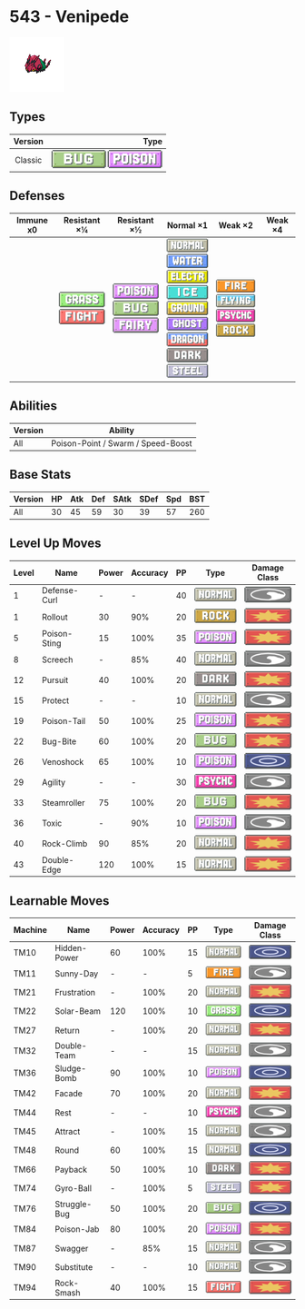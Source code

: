 # 543 - Venipede

![venipede](../img/pokemon/543.png)

## Types

| Version | Type                                                            |
| :-----: | --------------------------------------------------------------: |
| Classic | ![bug](../img/types/bug.png) ![poison](../img/types/poison.png) |

## Defenses

| Immune x0 | Resistant ×¼                                                                | Resistant ×½                                                                                             | Normal ×1                                                                                                                                                                                                                                                                                                                                      | Weak ×2                                                                                                                                           | Weak ×4 |
| --------- | --------------------------------------------------------------------------- | -------------------------------------------------------------------------------------------------------- | ---------------------------------------------------------------------------------------------------------------------------------------------------------------------------------------------------------------------------------------------------------------------------------------------------------------------------------------------- | ------------------------------------------------------------------------------------------------------------------------------------------------- | ------- |
|           | ![grass](../img/types/grass.png)<br/>![fighting](../img/types/fighting.png) | ![poison](../img/types/poison.png)<br/>![bug](../img/types/bug.png)<br/>![fairy](../img/types/fairy.png) | ![normal](../img/types/normal.png)<br/>![water](../img/types/water.png)<br/>![electric](../img/types/electric.png)<br/>![ice](../img/types/ice.png)<br/>![ground](../img/types/ground.png)<br/>![ghost](../img/types/ghost.png)<br/>![dragon](../img/types/dragon.png)<br/>![dark](../img/types/dark.png)<br/>![steel](../img/types/steel.png) | ![fire](../img/types/fire.png)<br/>![flying](../img/types/flying.png)<br/>![psychic](../img/types/psychic.png)<br/>![rock](../img/types/rock.png) |         |

## Abilities

| Version | Ability                            |
| ------- | ---------------------------------- |
| All     | Poison-Point / Swarm / Speed-Boost |

## Base Stats

| Version | HP | Atk | Def | SAtk | SDef | Spd | BST |
| ------- | -- | --- | --- | ---- | ---- | --- | --- |
| All     | 30 | 45  | 59  | 30   | 39   | 57  | 260 |

## Level Up Moves

| Level | Name         | Power | Accuracy | PP | Type                                 | Damage Class                           |
| ----- | ------------ | ----- | -------- | -- | ------------------------------------ | -------------------------------------- |
| 1     | Defense-Curl | -     | -        | 40 | ![normal](../img/types/normal.png)   | ![status](../img/types/status.png)     |
| 1     | Rollout      | 30    | 90%      | 20 | ![rock](../img/types/rock.png)       | ![physical](../img/types/physical.png) |
| 5     | Poison-Sting | 15    | 100%     | 35 | ![poison](../img/types/poison.png)   | ![physical](../img/types/physical.png) |
| 8     | Screech      | -     | 85%      | 40 | ![normal](../img/types/normal.png)   | ![status](../img/types/status.png)     |
| 12    | Pursuit      | 40    | 100%     | 20 | ![dark](../img/types/dark.png)       | ![physical](../img/types/physical.png) |
| 15    | Protect      | -     | -        | 10 | ![normal](../img/types/normal.png)   | ![status](../img/types/status.png)     |
| 19    | Poison-Tail  | 50    | 100%     | 25 | ![poison](../img/types/poison.png)   | ![physical](../img/types/physical.png) |
| 22    | Bug-Bite     | 60    | 100%     | 20 | ![bug](../img/types/bug.png)         | ![physical](../img/types/physical.png) |
| 26    | Venoshock    | 65    | 100%     | 10 | ![poison](../img/types/poison.png)   | ![special](../img/types/special.png)   |
| 29    | Agility      | -     | -        | 30 | ![psychic](../img/types/psychic.png) | ![status](../img/types/status.png)     |
| 33    | Steamroller  | 75    | 100%     | 20 | ![bug](../img/types/bug.png)         | ![physical](../img/types/physical.png) |
| 36    | Toxic        | -     | 90%      | 10 | ![poison](../img/types/poison.png)   | ![status](../img/types/status.png)     |
| 40    | Rock-Climb   | 90    | 85%      | 20 | ![normal](../img/types/normal.png)   | ![physical](../img/types/physical.png) |
| 43    | Double-Edge  | 120   | 100%     | 15 | ![normal](../img/types/normal.png)   | ![physical](../img/types/physical.png) |

## Learnable Moves

| Machine | Name         | Power | Accuracy | PP | Type                                   | Damage Class                           |
| ------- | ------------ | ----- | -------- | -- | -------------------------------------- | -------------------------------------- |
| TM10    | Hidden-Power | 60    | 100%     | 15 | ![normal](../img/types/normal.png)     | ![special](../img/types/special.png)   |
| TM11    | Sunny-Day    | -     | -        | 5  | ![fire](../img/types/fire.png)         | ![status](../img/types/status.png)     |
| TM21    | Frustration  | -     | 100%     | 20 | ![normal](../img/types/normal.png)     | ![physical](../img/types/physical.png) |
| TM22    | Solar-Beam   | 120   | 100%     | 10 | ![grass](../img/types/grass.png)       | ![special](../img/types/special.png)   |
| TM27    | Return       | -     | 100%     | 20 | ![normal](../img/types/normal.png)     | ![physical](../img/types/physical.png) |
| TM32    | Double-Team  | -     | -        | 15 | ![normal](../img/types/normal.png)     | ![status](../img/types/status.png)     |
| TM36    | Sludge-Bomb  | 90    | 100%     | 10 | ![poison](../img/types/poison.png)     | ![special](../img/types/special.png)   |
| TM42    | Facade       | 70    | 100%     | 20 | ![normal](../img/types/normal.png)     | ![physical](../img/types/physical.png) |
| TM44    | Rest         | -     | -        | 10 | ![psychic](../img/types/psychic.png)   | ![status](../img/types/status.png)     |
| TM45    | Attract      | -     | 100%     | 15 | ![normal](../img/types/normal.png)     | ![status](../img/types/status.png)     |
| TM48    | Round        | 60    | 100%     | 15 | ![normal](../img/types/normal.png)     | ![special](../img/types/special.png)   |
| TM66    | Payback      | 50    | 100%     | 10 | ![dark](../img/types/dark.png)         | ![physical](../img/types/physical.png) |
| TM74    | Gyro-Ball    | -     | 100%     | 5  | ![steel](../img/types/steel.png)       | ![physical](../img/types/physical.png) |
| TM76    | Struggle-Bug | 50    | 100%     | 20 | ![bug](../img/types/bug.png)           | ![special](../img/types/special.png)   |
| TM84    | Poison-Jab   | 80    | 100%     | 20 | ![poison](../img/types/poison.png)     | ![physical](../img/types/physical.png) |
| TM87    | Swagger      | -     | 85%      | 15 | ![normal](../img/types/normal.png)     | ![status](../img/types/status.png)     |
| TM90    | Substitute   | -     | -        | 10 | ![normal](../img/types/normal.png)     | ![status](../img/types/status.png)     |
| TM94    | Rock-Smash   | 40    | 100%     | 15 | ![fighting](../img/types/fighting.png) | ![physical](../img/types/physical.png) |